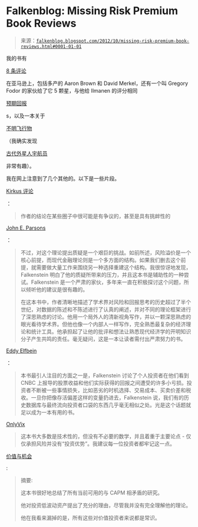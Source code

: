 <!--yml

类别：未分类

日期：2024-05-12 20:19:41

-->

# Falkenblog: Missing Risk Premium Book Reviews

> 来源：[`falkenblog.blogspot.com/2012/10/missing-risk-premium-book-reviews.html#0001-01-01`](http://falkenblog.blogspot.com/2012/10/missing-risk-premium-book-reviews.html#0001-01-01)

我的书有

[8 条评论](http://www.amazon.com/The-Missing-Risk-Premium-Volatility/product-reviews/1470110970/ref=cm_cr_dp_see_all_btm?ie=UTF8&showViewpoints=1&sortBy=bySubmissionDateDescending)

在亚马逊上，包括多产的 Aaron Brown 和 David Merkel，还有一个叫 Gregory Fodor 的家伙给了它 5 颗星，与他给 Ilmanen 的评分相同

[预期回报](http://www.amazon.com/Expected-Returns-Investors-Harvesting-Rewards/dp/1119990726/ref=cm_cr-mr-title)

s，以及一本关于

[不明飞行物](http://www.amazon.com/UFOs-Generals-Pilots-Government-Officials/dp/0307716848/ref=cm_cr-mr-title)

（我确实发现

[古代外星人宇航员](http://www.world-mysteries.com/aa.htm)

非常有趣）。

我在网上注意到了几个其他的。以下是一些片段。

[Kirkus 评论](http://www.kirkusreviews.com/book-reviews/eric-g-falkenstein/the-missing-risk-premium/#review)

：

> 作者的结论在某些圈子中很可能是有争议的，甚至是具有挑衅性的

[John E. Parsons](http://bettingthebusiness.com/2012/10/26/no-pain-no-gain/)

：

> 不过，对这个理论提出质疑是一个艰巨的挑战。如前所述，风险溢价是一个核心前提，而现代金融理论则是一个多方面的结构。如果我们删去这个前提，就需要做大量工作来围绕另一种选择重建这个结构。我很惊讶地发现，Falkenstein 明白了他的质疑所带来的压力，并且这本书是辅助性的一种尝试。Falkenstein 是一个严肃的家伙，多年来一直在积极探讨这个问题，所以倾听他的建议是很有趣的。
> 
> 在这本书中，作者清晰地描述了学术界对风险和回报思考的历史超过了半个世纪，对数据的陈述和不陈述进行了认真的阐述，并对不同的理论框架进行了深思熟虑的讨论。他用一个局外人的清新视角写作，并以一颗深思熟虑的眼光看待学术界。但他也像一个内部人一样写作，完全熟悉最复杂的经济理论和统计工具。他承担起了让他的批评和想法让熟悉现代经济学的开明知识分子产生共鸣的责任。毫无疑问，这是一本让读者需付出严肃努力的书。

[Eddy Elfbein](http://www.crossingwallstreet.com/archives/2012/09/the-missing-risk-premium.html?utm_source=feedburner&utm_medium=feed&utm_campaign=Feed%3A+Crossingwallstreet+%28Crossing+Wall+Street%29)

：

> 本书最引人注目的方面之一是，Falkenstein 讨论了个人投资者在他们看到 CNBC 上报导的股票收益和他们实际获得的回报之间遭受的许多小亏损。投资者不断被一些事情损失，比如恶劣的时机选择、交易成本、买卖价差和税收。一旦你把像存活偏差这样的变量扔进去，Falkenstein 说，我们有的历史数据库与最终流向投资者口袋的东西几乎毫无相似之处。光是这个话题就足以成为一本有用的书。

[OnlyVix](http://onlyvix.blogspot.com/2012/08/book-review-missing-risk-premium.html)

> 这本书大多数是技术性的，但没有不必要的数学，并且着重于主要论点 - 仅仅承担风险并没有“投资优势”。我建议每一位投资者都牢记这一点。

[价值与机会](http://valueandopportunity.com/2012/10/22/book-review-the-missing-risk-premium-eric-falkenstein/)

:

> 摘要:
> 
> 这本书很好地总结了所有当前可用的与 CAPM 相矛盾的研究。
> 
> 他对投资低波动资产提出了充分的理由，尽管我并没有完全理解他的理论。
> 
> 他在我看来漏掉的是，所有这些对价值投资者来说都是常识。
